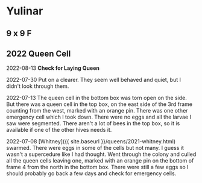 # Yulinar

## 9 x 9 F

## 2022 Queen Cell

2022-08-13 **Check for Laying Queen**

2022-07-30 Put on a clearer.  They seem well behaved and quiet, but I didn't look through them.

2022-07-13 The queen cell in the bottom box was torn open on the side.  But there was a queen cell in the top box, on the east side of the 3rd frame counting from the west, marked with an orange pin.  There was one other emergency cell which I took down.  There were no eggs and all the larvae I saw were segmented.  There aren't a lot of bees in the top box, so it is available if one of the other hives needs it.

2022-07-08 [Whitney]({{ site.baseurl }}/queens/2021-whitney.html) swarmed.  There were eggs in some of the cells but not many.  I guess it wasn't a supercedure like I had thought.  Went through the colony and culled all the queen cells leaving one, marked with an orange pin on the bottom of frame 4 from the north in the bottom box.  There were still a few eggs so I should probably go back a few days and check for emergency cells.
